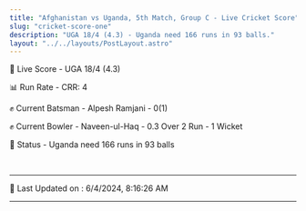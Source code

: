 ```yaml
---
title: "Afghanistan vs Uganda, 5th Match, Group C - Live Cricket Score"
slug: "cricket-score-one"
description: "UGA 18/4 (4.3) - Uganda need 166 runs in 93 balls."
layout: "../../layouts/PostLayout.astro"
---
```


🔴 Live Score - UGA 18/4 (4.3)  

📊 Run Rate - CRR: 4  

✊ Current Batsman - Alpesh Ramjani - 0(1)  

✊ Current Bowler - Naveen-ul-Haq - 0.3 Over 2 Run - 1 Wicket  

📑 Status - Uganda need 166 runs in 93 balls

<br />

***

📝 Last Updated on : 6/4/2024, 8:16:26 AM

***

